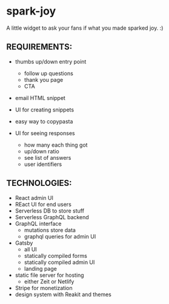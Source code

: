 # spark-joy
A little widget to ask your fans if what you made sparked joy. :)

## REQUIREMENTS:
- thumbs up/down entry point
    - follow up questions
    - thank you page
    - CTA

- email HTML snippet
- UI for creating snippets
- easy way to copypasta
- UI for seeing responses
    - how many each thing got
    - up/down ratio
    - see list of answers
    - user identifiers

## TECHNOLOGIES:
- React admin UI
- REact UI for end users
- Serverless DB to store stuff
- Serverless GraphQL backend
- GraphQL interface
    - mutations store data
    - graphql queries for admin UI
- Gatsby
    - all UI
    - statically compiled forms
    - statically compiled admin UI
    - landing page
- static file server for hosting
    - either Zeit or Netlify
- Stripe for monetization
- design system with Reakit and themes
